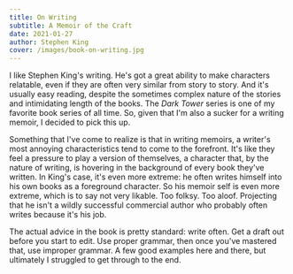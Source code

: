```yaml
---
title: On Writing
subtitle: A Memoir of the Craft
date: 2021-01-27
author: Stephen King
cover: /images/book-on-writing.jpg
---
```


I like Stephen King's writing. He's got a great ability to make characters relatable, even if they are often very similar from story to story. And it's usually easy reading, despite the sometimes complex nature of the stories and intimidating length of the books. The _Dark Tower_ series is one of my favorite book series of all time. So, given that I'm also a sucker for a writing memoir, I decided to pick this up.

Something that I've come to realize is that in writing memoirs, a writer's most annoying characteristics tend to come to the forefront. It's like they feel a pressure to play a version of themselves, a character that, by the nature of writing, is hovering in the background of every book they've written. In King's case, it's even more extreme: he often writes himself into his own books as a foreground character. So his memoir self is even more extreme, which is to say not very likable. Too folksy. Too aloof. Projecting that he isn't a wildly successful commercial author who probably often writes because it's his job.

The actual advice in the book is pretty standard: write often. Get a draft out before you start to edit. Use proper grammar, then once you've mastered that, use improper grammar. A few good examples here and there, but ultimately I struggled to get through to the end.
